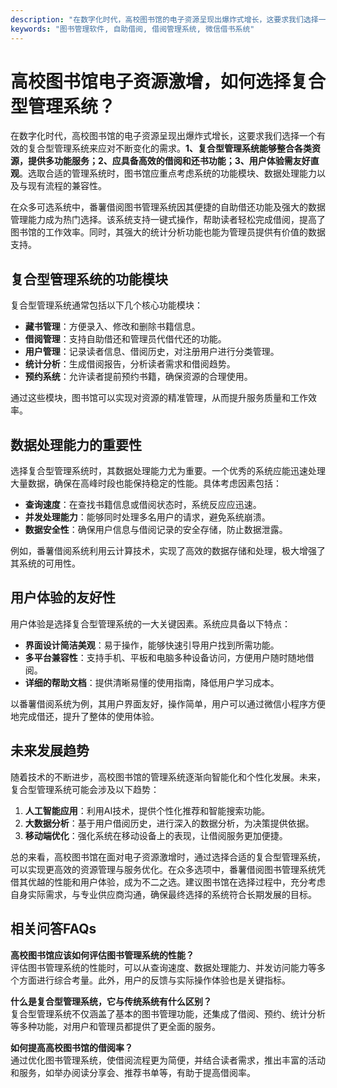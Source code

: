 ```yaml
---
description: "在数字化时代，高校图书馆的电子资源呈现出爆炸式增长，这要求我们选择一个有效的复合型管理系统来应对不断变化的需求。**1、复合型管理系统能够整合各类资源，提供多功能服务；2、应具备高效的借阅和还书功能；3、用户体验需友好直观**。选取合适的管理系统时，图书馆应重点考虑系统的功能模块、数据处理能力以及与现有流程的兼容性。"
keywords: "图书管理软件, 自助借阅, 借阅管理系统, 微信借书系统"
---
```

# 高校图书馆电子资源激增，如何选择复合型管理系统？

在数字化时代，高校图书馆的电子资源呈现出爆炸式增长，这要求我们选择一个有效的复合型管理系统来应对不断变化的需求。**1、复合型管理系统能够整合各类资源，提供多功能服务；2、应具备高效的借阅和还书功能；3、用户体验需友好直观**。选取合适的管理系统时，图书馆应重点考虑系统的功能模块、数据处理能力以及与现有流程的兼容性。

在众多可选系统中，番薯借阅图书管理系统因其便捷的自助借还功能及强大的数据管理能力成为热门选择。该系统支持一键式操作，帮助读者轻松完成借阅，提高了图书馆的工作效率。同时，其强大的统计分析功能也能为管理员提供有价值的数据支持。

## 复合型管理系统的功能模块

复合型管理系统通常包括以下几个核心功能模块：

- **藏书管理**：方便录入、修改和删除书籍信息。
- **借阅管理**：支持自助借还和管理员代借代还的功能。
- **用户管理**：记录读者信息、借阅历史，对注册用户进行分类管理。
- **统计分析**：生成借阅报告，分析读者需求和借阅趋势。
- **预约系统**：允许读者提前预约书籍，确保资源的合理使用。

通过这些模块，图书馆可以实现对资源的精准管理，从而提升服务质量和工作效率。

## 数据处理能力的重要性

选择复合型管理系统时，其数据处理能力尤为重要。一个优秀的系统应能迅速处理大量数据，确保在高峰时段也能保持稳定的性能。具体考虑因素包括：

- **查询速度**：在查找书籍信息或借阅状态时，系统反应应迅速。
- **并发处理能力**：能够同时处理多名用户的请求，避免系统崩溃。
- **数据安全性**：确保用户信息与借阅记录的安全存储，防止数据泄露。

例如，番薯借阅系统利用云计算技术，实现了高效的数据存储和处理，极大增强了其系统的可用性。

## 用户体验的友好性

用户体验是选择复合型管理系统的一大关键因素。系统应具备以下特点：

- **界面设计简洁美观**：易于操作，能够快速引导用户找到所需功能。
- **多平台兼容性**：支持手机、平板和电脑多种设备访问，方便用户随时随地借阅。
- **详细的帮助文档**：提供清晰易懂的使用指南，降低用户学习成本。

以番薯借阅系统为例，其用户界面友好，操作简单，用户可以通过微信小程序方便地完成借还，提升了整体的使用体验。

## 未来发展趋势

随着技术的不断进步，高校图书馆的管理系统逐渐向智能化和个性化发展。未来，复合型管理系统可能会涉及以下趋势：

1. **人工智能应用**：利用AI技术，提供个性化推荐和智能搜索功能。
2. **大数据分析**：基于用户借阅历史，进行深入的数据分析，为决策提供依据。
3. **移动端优化**：强化系统在移动设备上的表现，让借阅服务更加便捷。

总的来看，高校图书馆在面对电子资源激增时，通过选择合适的复合型管理系统，可以实现更高效的资源管理与服务优化。在众多选项中，番薯借阅图书管理系统凭借其优越的性能和用户体验，成为不二之选。建议图书馆在选择过程中，充分考虑自身实际需求，与专业供应商沟通，确保最终选择的系统符合长期发展的目标。

## 相关问答FAQs

**高校图书馆应该如何评估图书管理系统的性能？**  
评估图书管理系统的性能时，可以从查询速度、数据处理能力、并发访问能力等多个方面进行综合考量。此外，用户的反馈与实际操作体验也是关键指标。

**什么是复合型管理系统，它与传统系统有什么区别？**  
复合型管理系统不仅涵盖了基本的图书管理功能，还集成了借阅、预约、统计分析等多种功能，对用户和管理员都提供了更全面的服务。

**如何提高高校图书馆的借阅率？**  
通过优化图书管理系统，使借阅流程更为简便，并结合读者需求，推出丰富的活动和服务，如举办阅读分享会、推荐书单等，有助于提高借阅率。
